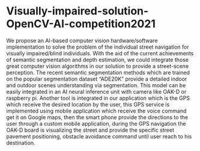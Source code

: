 # Visually-impaired-solution-OpenCV-AI-competition2021

We propose an AI-based computer vision hardware/software implementation to solve the problem of
the individual street navigation for visually impaired/blind individuals. With the aid of the current
achievements of semantic segmentation and depth estimation, we could integrate those great computer
vision algorithms in our solution to provide a street-scene perception.
The recent semantic segmentation methods which are trained on the popular segmentation dataset
“ADE20K” provide a detailed indoor and outdoor scenes understanding via segmentation. This model can be easily integrated in an AI neural inference unit with camera like OAK-D or raspberry pi. Another
tool is integrated in our application which is the GPS which receive the desired location by the user, this GPS service is implemented using mobile application which receive the voice command get it on Google maps, then the smart phone provide the directions to the user through a custom mobile application, during the GPS navigation the OAK-D board is visualizing the street and provide the specific street pavement positioning, obstacle avoidance command until user reach to his destination.
